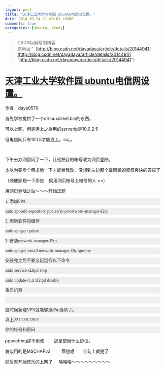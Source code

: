 ```yaml
---
layout: post
title: "天津工业大学软件园 ubuntu电信网设置。"
date: 2014-09-24 21:40:01 +0800
comments: true
categories: [ubuntu, study]
---
```


> CSDN以前写的博客   
原地址： [http://blog.csdn.net/dayadaya/article/details/20144941](http://blog.csdn.net/dayadaya/article/details/20144941 "http://blog.csdn.net/dayadaya/article/details/20144941")

<!--more-->
  
<h1>
        <span class="link_title"><a href="http://blog.csdn.net/dayadaya/article/details/20144941">
        天津工业大学软件园 ubuntu电信网设置。
        </a></span>
</h1>    
<div id="article_content" class="article_content">

<p>作者：daya0576 &nbsp; &nbsp; &nbsp; &nbsp; &nbsp; &nbsp;</p>
<p>首先学校提供了一个drlinuxclient.bin的东西。</p>
<p>可以上网，但是连上之后用的serverip是10.0.2.5</p>
<p>但电信网只有10.1.5才能连上。so。。</p>
<p><br>
</p>
<p>下午去办网那问了一下，让他把我的帐号改为网页登陆。</p>
<p>本以为要卖个萌求他一下才能给我改，没想到左边那个戴眼镜的叔叔爽快的答应了</p>
<p>（顺便鄙视一下那些 &nbsp; &nbsp;偷用网页帐号上电信的人 ==）</p>
<p>用网页登陆之后～～～开始正题</p>
<p></p>
<p style="margin-top:0px; margin-bottom:0.714285em; padding-top:0px; padding-bottom:0px; border:0px; line-height:22px; font-size:14px; color:rgb(51,51,51); font-family:tahoma,宋体; background-color:rgb(239,239,239)">
1. 添加PPA</p>
<p style="margin-top:0px; margin-bottom:0.714285em; padding-top:0px; padding-bottom:0px; border:0px; line-height:22px; font-size:14px; color:rgb(51,51,51); font-family:tahoma,宋体; background-color:rgb(239,239,239)">
sudo apt-add-repository ppa:seriy-pr/network-manager-l2tp</p>
<p style="margin-top:0px; margin-bottom:0.714285em; padding-top:0px; padding-bottom:0px; border:0px; line-height:22px; font-size:14px; color:rgb(51,51,51); font-family:tahoma,宋体; background-color:rgb(239,239,239)">
2. 刷新软件包缓存</p>
<p style="margin-top:0px; margin-bottom:0.714285em; padding-top:0px; padding-bottom:0px; border:0px; line-height:22px; font-size:14px; color:rgb(51,51,51); font-family:tahoma,宋体; background-color:rgb(239,239,239)">
sudo apt-get update</p>
<p style="margin-top:0px; margin-bottom:0.714285em; padding-top:0px; padding-bottom:0px; border:0px; line-height:22px; font-size:14px; color:rgb(51,51,51); font-family:tahoma,宋体; background-color:rgb(239,239,239)">
3. 安装network-manager-l2tp</p>
<p style="margin-top:0px; margin-bottom:0.714285em; padding-top:0px; padding-bottom:0px; border:0px; line-height:22px; font-size:14px; color:rgb(51,51,51); font-family:tahoma,宋体; background-color:rgb(239,239,239)">
sudo apt-get install network-manager-l2tp-gnome</p>
<p style="margin-top:0px; margin-bottom:0.714285em; padding-top:0px; padding-bottom:0px; border:0px; line-height:22px; font-size:14px; color:rgb(51,51,51); font-family:tahoma,宋体; background-color:rgb(239,239,239)">
安装完之后不要忘记运行以下命令</p>
<p style="margin-top:0px; margin-bottom:0.714285em; padding-top:0px; padding-bottom:0px; border:0px; line-height:22px; font-size:14px; color:rgb(51,51,51); font-family:tahoma,宋体; background-color:rgb(239,239,239)">
sudo service xl2tpd stop&nbsp;</p>
<p style="margin-top:0px; margin-bottom:0.714285em; padding-top:0px; padding-bottom:0px; border:0px; line-height:22px; font-size:14px; color:rgb(51,51,51); font-family:tahoma,宋体; background-color:rgb(239,239,239)">
sudo update-rc.d xl2tpd disable</p>
<p style="margin-top:0px; margin-bottom:0.714285em; padding-top:0px; padding-bottom:0px; border:0px; line-height:22px; font-size:14px; color:rgb(51,51,51); font-family:tahoma,宋体; background-color:rgb(239,239,239)">
重启机器</p>
<p style="margin-top:0px; margin-bottom:0.714285em; padding-top:0px; padding-bottom:0px; border:0px; line-height:22px; font-size:14px; color:rgb(51,51,51); font-family:tahoma,宋体; background-color:rgb(239,239,239)">
<br>
</p>
<p style="margin-top:0px; margin-bottom:0.714285em; padding-top:0px; padding-bottom:0px; border:0px; line-height:22px; font-size:14px; color:rgb(51,51,51); font-family:tahoma,宋体; background-color:rgb(239,239,239)">
这时候新建VPN就能够选l2tp选项了。 &nbsp;&nbsp;</p>
<p style="margin-top:0px; margin-bottom:0.714285em; padding-top:0px; padding-bottom:0px; border:0px; line-height:22px; font-size:14px; color:rgb(51,51,51); font-family:tahoma,宋体; background-color:rgb(239,239,239)">
填上221.239.126.9</p>
<p style="margin-top:0px; margin-bottom:0.714285em; padding-top:0px; padding-bottom:0px; border:0px; line-height:22px; font-size:14px; color:rgb(51,51,51); font-family:tahoma,宋体; background-color:rgb(239,239,239)">
你的帐号和密码</p>
<p>pppsetting那不用改 &nbsp; &nbsp; &nbsp; &nbsp;那是使用什么协议。</p>
<p>貌似用的是MSCHAPv2 &nbsp; &nbsp; &nbsp; &nbsp; 管他呢 &nbsp; &nbsp; &nbsp; 全勾上就是了</p>
<p>然后就开始欢乐的上网了 &nbsp; &nbsp; 哈哈哈～～～～～～～～～</p>
<p><br>
</p>
<p><br>
</p>
<p><br>
</p>
<p><br>
</p>
<p><br>
</p>
<p><br>
</p>

</div>



